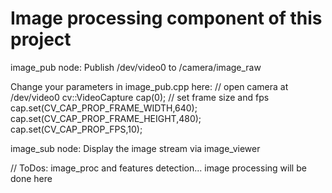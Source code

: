 # Image processing component of this project

image_pub node: Publish /dev/video0 to /camera/image_raw 

Change your parameters in image_pub.cpp here:
  // open camera at /dev/video0
  cv::VideoCapture cap(0); 
   // set frame size and fps
  cap.set(CV_CAP_PROP_FRAME_WIDTH,640);
  cap.set(CV_CAP_PROP_FRAME_HEIGHT,480);
  cap.set(CV_CAP_PROP_FPS,10);
  
image_sub node: Display the image stream via image_viewer

// ToDos: image_proc and features detection...  image processing will be done here
